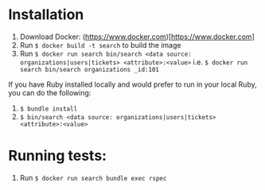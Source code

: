 Installation
===

1. Download Docker: (https://www.docker.com)[https://www.docker.com]
2. Run `$ docker build -t search` to build the image
3. Run `$ docker run search bin/search <data source: organizations|users|tickets> <attribute>:<value>`
  i.e. `$ docker run search bin/search organizations _id:101`

If you have Ruby installed locally and would prefer to run in your local Ruby, you can do the following:
1. `$ bundle install`
2. `$ bin/search <data source: organizations|users|tickets> <attribute>:<value>`

Running tests:
===

1. Run `$ docker run search bundle exec rspec`